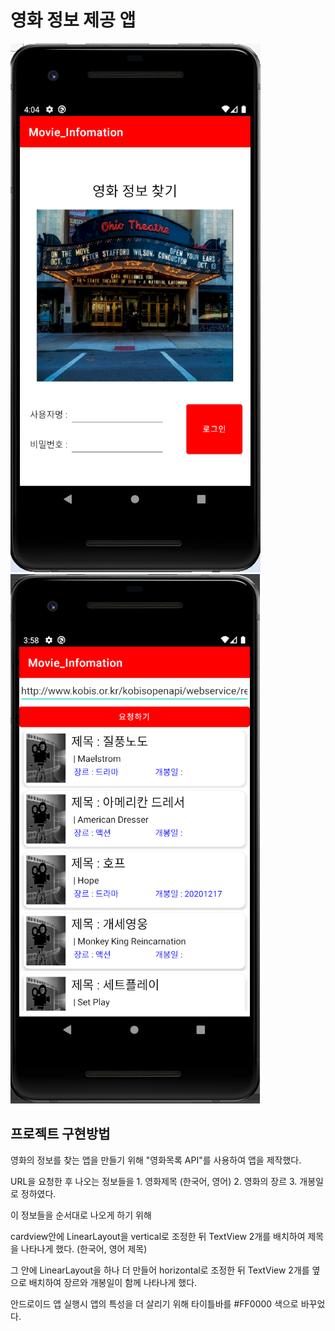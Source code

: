 # 영화 정보 제공 앱

<img width="" src="./Png/LoginPage.png"></img>
<img width="" src="./Png/MovieInfo.png"></img>

## 프로젝트 구현방법


영화의 정보를 찾는 앱을 만들기 위해 "영화목록 API"를 사용하여 앱을 제작했다.

URL을 요청한 후 나오는 정보들을 1. 영화제목 (한국어, 영어) 2. 영화의 장르 3. 개봉일 로 정하였다.

이 정보들을 순서대로 나오게 하기 위해

cardview안에 LinearLayout을 vertical로 조정한 뒤 TextView 2개를 배치하여 제목을 나타나게 했다. (한국어, 영어 제목) 

그 안에 LinearLayout을 하나 더 만들어 horizontal로 조정한 뒤 TextView 2개를 옆으로 배치하여 장르와 개봉일이 함께 나타나게 했다.

안드로이드 앱 실행시 앱의 특성을 더 살리기 위해 타이틀바를 #FF0000 색으로 바꾸었다.
